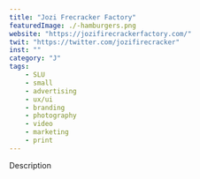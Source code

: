 ```yaml
---
title: "Jozi Frecracker Factory"
featuredImage: ./-hamburgers.png
website: "https://jozifirecrackerfactory.com/"
twit: "https://twitter.com/jozifirecracker"
inst: ""
category: "J"
tags:
    - SLU
    - small
    - advertising
    - ux/ui
    - branding
    - photography
    - video
    - marketing
    - print
---
```


Description
